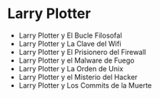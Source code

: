 # Larry Plotter

* Larry Plotter y El Bucle Filosofal
* Larry Plotter y La Clave del Wifi
* Larry Plotter y El Prisionero del Firewall
* Larry Plotter y el Malware de Fuego
* Larry Plotter y La Orden de Unix
* Larry Plotter y el Misterio del Hacker
* Larry Plotter y Los Commits de la Muerte
